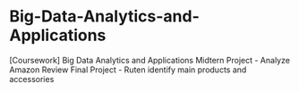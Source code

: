 # Big-Data-Analytics-and-Applications
[Coursework] Big Data Analytics and Applications
Midtern Project - Analyze Amazon Review
Final Project - Ruten identify main products and accessories
